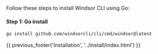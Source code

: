<div class="draft-watermark"></div>
Follow these steps to install Windsor CLI using Go:

#### Step 1: Go install
```bash
go install github.com/windsorcli/cli/cmd/windsor@latest
```


<div>
{{ previous_footer('Installation', '../install/index.html') }}
</div>

<script>
  document.getElementById('previousButton').addEventListener('click', function() {
    window.location.href = '../install/index.html'; 
  });
</script>
